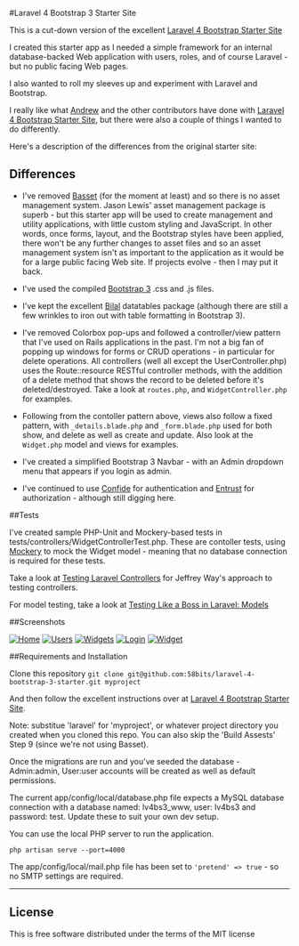#Laravel 4 Bootstrap 3 Starter Site

This is a cut-down version of the excellent [Laravel 4 Bootstrap Starter Site](https://github.com/andrew13/Laravel-4-Bootstrap-Starter-Site)

I created this starter app as I needed a simple framework for an internal database-backed Web application with users, roles, and of course Laravel - but no public facing Web pages. 

I also wanted to roll my sleeves up and experiment with Laravel and Bootstrap.

I really like what [Andrew](http://andrewelkins.com/) and the other contributors have done with [Laravel 4 Bootstrap Starter Site](https://github.com/andrew13/Laravel-4-Bootstrap-Starter-Site), but there were also a couple of things I wanted to do differently.

Here's a description of the differences from the original starter site:

## Differences

* I've removed [Basset](https://github.com/jasonlewis/basset) (for the moment at least) and so there is no asset management system. Jason Lewis' asset management package is superb - but this starter app will be used to create management and utility applications, with little custom styling and JavaScript. In other words, once forms, layout, and the Bootstrap styles have been applied, there won't be any further changes to asset files and so an asset management system isn't as important to the application as it would be for a large public facing Web site. If projects evolve - then I may put it back.

* I've used the compiled [Bootstrap 3](http://getbootstrap.com/) .css and .js files.

* I've kept the excellent [Bilal](https://github.com/bllim/laravel4-datatables-package) datatables package (although there are still a few wrinkles to iron out with table formatting in Bootstrap 3).

* I've removed Colorbox pop-ups and followed a controller/view pattern that I've used on Rails applications in the past. I'm not a big fan of popping up windows for forms or CRUD operations - in particular for delete operations. All controllers (well all except the UserController.php) uses the Route::resource RESTful controller methods, with the addition of a delete method that shows the record to be deleted before it's deleted/destroyed. Take a look at `routes.php`, and `WidgetController.php` for examples.

* Following from the contoller pattern above, views also follow a fixed pattern, with `_details.blade.php` and `_form.blade.php` used for both show, and delete as well as create and update. Also look at the `Widget.php` model and views for examples.

* I've created a simplified Bootstrap 3 Navbar - with an Admin dropdown menu that appears if you login as admin.

* I've continued to use [Confide](https://github.com/Zizaco/confide) for authentication and [Entrust](https://github.com/Zizaco/entrust) for authorization - although still digging here.

##Tests

I've created sample PHP-Unit and Mockery-based tests in tests/controllers/WidgetControllerTest.php. These are contoller tests, using [Mockery](https://github.com/padraic/mockery) to mock the Widget model - meaning that no database connection is required for these tests. 

Take a look at [Testing Laravel Controllers](http://net.tutsplus.com/tutorials/php/testing-laravel-controllers) for Jeffrey Way's approach to testing controllers. 

For model testing, take a look at [Testing Like a Boss in Laravel: Models](http://net.tutsplus.com/tutorials/php/testing-like-a-boss-in-laravel-models/)


##Screenshots

[![Home](http://downloads.58bits.com/lv4bs3/lv4bs3_01_s.png "Home page")](http://downloads.58bits.com/lv4bs3/lv4bs3_01.png)
[![Users](http://downloads.58bits.com/lv4bs3/lv4bs3_02_s.png "User managment")](http://downloads.58bits.com/lv4bs3/lv4bs3_02.png)
[![Widgets](http://downloads.58bits.com/lv4bs3/lv4bs3_03_s.png "Widget management")](http://downloads.58bits.com/lv4bs3/lv4bs3_03.png)
[![Login](http://downloads.58bits.com/lv4bs3/lv4bs3_04_s.png "Login page")](http://downloads.58bits.com/lv4bs3/lv4bs3_04.png)
[![Widget](http://downloads.58bits.com/lv4bs3/lv4bs3_05_s.png "Create widget page")](http://downloads.58bits.com/lv4bs3/lv4bs3_05.png)


##Requirements and Installation

Clone this repository `git clone git@github.com:58bits/laravel-4-bootstrap-3-starter.git myproject`

And then follow the excellent instructions over at [Laravel 4 Bootstrap Starter Site](https://github.com/andrew13/Laravel-4-Bootstrap-Starter-Site#how-to-install). 

Note: substitue 'laravel' for 'myproject', or whatever project directory you created when you cloned this repo. You can also skip the 'Build Assests' Step 9 (since we're not using Basset).

Once the migrations are run and you've seeded the database -  Admin:admin, User:user accounts will be created as well as default permissions.

The current app/config/local/database.php file expects a MySQL database connection with a database named: lv4bs3_www, user: lv4bs3 and password: test. Update these to suit your own dev setup.

You can use the local PHP server to run the application.

`php artisan serve --port=4000`

The app/config/local/mail.php file has been set to `'pretend' => true` - so no SMTP settings are required.

-----
## License

This is free software distributed under the terms of the MIT license

